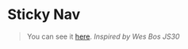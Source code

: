 # Sticky Nav

> You can see it [here](https://karolinedealencar.github.io/sticky-nav/).
> *Inspired by Wes Bos JS30*
